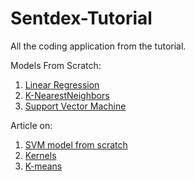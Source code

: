 # Sentdex-Tutorial

All the coding application from the tutorial.

Models From Scratch:
1. [Linear Regression](https://github.com/mSounak/Sentdex-Tutorial/blob/149011cbe4e736c6cdf8e4e95103d0dc391fd201/Regression-BTS.ipynb)
2. [K-NearestNeighbors](https://github.com/mSounak/Sentdex-Tutorial/blob/149011cbe4e736c6cdf8e4e95103d0dc391fd201/KNN-BTS.ipynb)
3. [Support Vector Machine](https://github.com/mSounak/Sentdex-Tutorial/blob/149011cbe4e736c6cdf8e4e95103d0dc391fd201/SVM-Scratch.ipynb)

Article on:
1. [SVM model from scratch](https://towardsdatascience.com/support-vector-machine-introduction-to-machine-learning-algorithms-934a444fca47)
2. [Kernels](https://towardsdatascience.com/kernel-function-6f1d2be6091#:~:text=In%20machine%20learning%2C%20a%20%E2%80%9Ckernel,2)
3. [K-means](https://towardsdatascience.com/k-means-clustering-algorithm-applications-evaluation-methods-and-drawbacks-aa03e644b48a)
